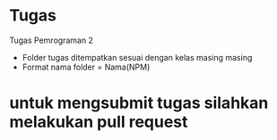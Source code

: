 # Tugas
Tugas Pemrograman 2

- Folder tugas ditempatkan sesuai dengan kelas masing masing
- Format nama folder = Nama(NPM)

# untuk mengsubmit tugas silahkan melakukan pull request

